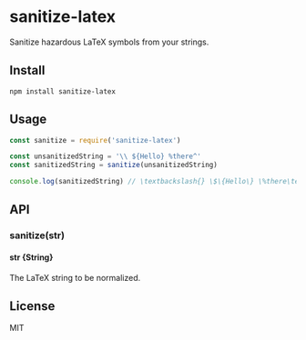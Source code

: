 # sanitize-latex
Sanitize hazardous LaTeX symbols from your strings.

## Install

```
npm install sanitize-latex
```

## Usage

```js
const sanitize = require('sanitize-latex')

const unsanitizedString = '\\ ${Hello} %there^'
const sanitizedString = sanitize(unsanitizedString)

console.log(sanitizedString) // \textbackslash{} \$\{Hello\} \%there\textasciicircum{}
```

## API

### sanitize(str)

#### str {String}
The LaTeX string to be normalized.

## License
MIT
